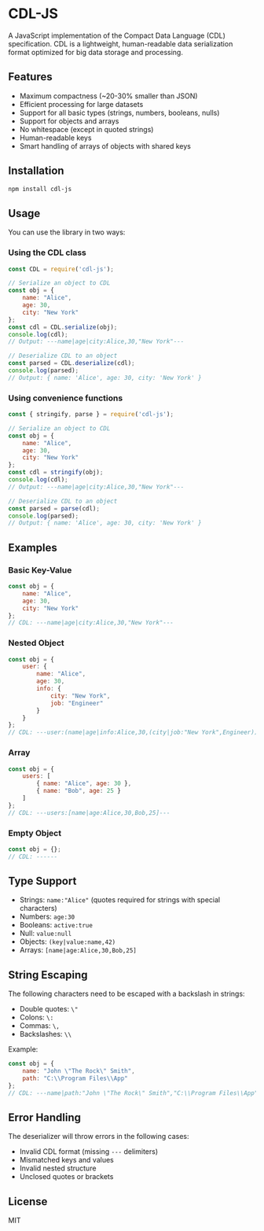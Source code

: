 # CDL-JS

A JavaScript implementation of the Compact Data Language (CDL) specification. CDL is a lightweight, human-readable data serialization format optimized for big data storage and processing.

## Features

- Maximum compactness (~20-30% smaller than JSON)
- Efficient processing for large datasets
- Support for all basic types (strings, numbers, booleans, nulls)
- Support for objects and arrays
- No whitespace (except in quoted strings)
- Human-readable keys
- Smart handling of arrays of objects with shared keys

## Installation

```bash
npm install cdl-js
```

## Usage

You can use the library in two ways:

### Using the CDL class

```javascript
const CDL = require('cdl-js');

// Serialize an object to CDL
const obj = {
    name: "Alice",
    age: 30,
    city: "New York"
};
const cdl = CDL.serialize(obj);
console.log(cdl);
// Output: ---name|age|city:Alice,30,"New York"---

// Deserialize CDL to an object
const parsed = CDL.deserialize(cdl);
console.log(parsed);
// Output: { name: 'Alice', age: 30, city: 'New York' }
```

### Using convenience functions

```javascript
const { stringify, parse } = require('cdl-js');

// Serialize an object to CDL
const obj = {
    name: "Alice",
    age: 30,
    city: "New York"
};
const cdl = stringify(obj);
console.log(cdl);
// Output: ---name|age|city:Alice,30,"New York"---

// Deserialize CDL to an object
const parsed = parse(cdl);
console.log(parsed);
// Output: { name: 'Alice', age: 30, city: 'New York' }
```

## Examples

### Basic Key-Value
```javascript
const obj = {
    name: "Alice",
    age: 30,
    city: "New York"
};
// CDL: ---name|age|city:Alice,30,"New York"---
```

### Nested Object
```javascript
const obj = {
    user: {
        name: "Alice",
        age: 30,
        info: {
            city: "New York",
            job: "Engineer"
        }
    }
};
// CDL: ---user:(name|age|info:Alice,30,(city|job:"New York",Engineer))---
```

### Array
```javascript
const obj = {
    users: [
        { name: "Alice", age: 30 },
        { name: "Bob", age: 25 }
    ]
};
// CDL: ---users:[name|age:Alice,30,Bob,25]---
```

### Empty Object
```javascript
const obj = {};
// CDL: ------
```

## Type Support

- Strings: `name:"Alice"` (quotes required for strings with special characters)
- Numbers: `age:30`
- Booleans: `active:true`
- Null: `value:null`
- Objects: `(key|value:name,42)`
- Arrays: `[name|age:Alice,30,Bob,25]`

## String Escaping

The following characters need to be escaped with a backslash in strings:
- Double quotes: `\"`
- Colons: `\:`
- Commas: `\,`
- Backslashes: `\\`

Example:
```javascript
const obj = {
    name: "John \"The Rock\" Smith",
    path: "C:\\Program Files\\App"
};
// CDL: ---name|path:"John \"The Rock\" Smith","C:\\Program Files\\App"---
```

## Error Handling

The deserializer will throw errors in the following cases:
- Invalid CDL format (missing `---` delimiters)
- Mismatched keys and values
- Invalid nested structure
- Unclosed quotes or brackets

## License

MIT 